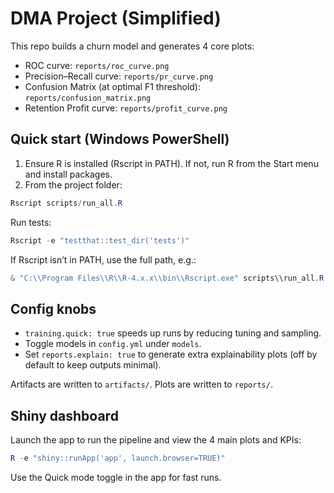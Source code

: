 # DMA Project (Simplified)

This repo builds a churn model and generates 4 core plots:
- ROC curve: `reports/roc_curve.png`
- Precision–Recall curve: `reports/pr_curve.png`
- Confusion Matrix (at optimal F1 threshold): `reports/confusion_matrix.png`
- Retention Profit curve: `reports/profit_curve.png`

## Quick start (Windows PowerShell)

1. Ensure R is installed (Rscript in PATH). If not, run R from the Start menu and install packages.
2. From the project folder:

```powershell
Rscript scripts/run_all.R
```

Run tests:

```powershell
Rscript -e "testthat::test_dir('tests')"
```

If Rscript isn’t in PATH, use the full path, e.g.:

```powershell
& "C:\\Program Files\\R\\R-4.x.x\\bin\\Rscript.exe" scripts\\run_all.R
```

## Config knobs
- `training.quick: true` speeds up runs by reducing tuning and sampling.
- Toggle models in `config.yml` under `models`.
- Set `reports.explain: true` to generate extra explainability plots (off by default to keep outputs minimal).

Artifacts are written to `artifacts/`. Plots are written to `reports/`.

## Shiny dashboard

Launch the app to run the pipeline and view the 4 main plots and KPIs:

```powershell
R -e "shiny::runApp('app', launch.browser=TRUE)"
```

Use the Quick mode toggle in the app for fast runs.